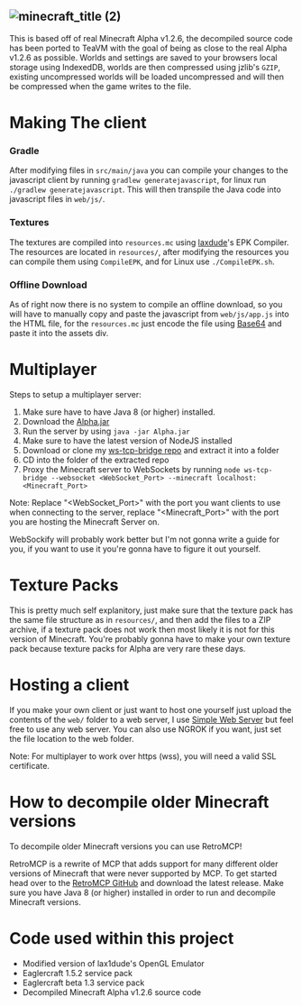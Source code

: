 
## ![minecraft_title (2)](https://github.com/user-attachments/assets/1df4aca1-091f-4df5-a258-14c277157607)

This is based off of real Minecraft Alpha v1.2.6, the decompiled source code has been ported to TeaVM with the goal of being as close to the real Alpha v1.2.6 as possible. Worlds and settings are saved to your browsers local storage using IndexedDB, worlds are then compressed using jzlib's `GZIP`, existing uncompressed worlds will be loaded uncompressed and will then be compressed when the game writes to the file.

# Making The client

### Gradle
After modifying files in `src/main/java` you can compile your changes to the javascript client by running `gradlew generatejavascript`, for linux run `./gradlew generatejavascript`. This will then transpile the Java code into javascript files in `web/js/`.

### Textures
The textures are compiled into `resources.mc` using [laxdude](https://github.com/lax1dude)'s EPK Compiler. The resources are located in `resources/`, after modifying the resources you can compile them using `CompileEPK`, and for Linux use `./CompileEPK.sh`.

### Offline Download
As of right now there is no system to compile an offline download, so you will have to manually copy and paste the javascript from `web/js/app.js` into the HTML file, for the `resources.mc` just encode the file using [Base64](https://www.base64encode.org/) and paste it into the assets div.

# Multiplayer
Steps to setup a multiplayer server:

1. Make sure have to have Java 8 (or higher) installed.
2. Download the [Alpha.jar](https://github.com/PeytonPlayz595/Alpha-v1.2.6/blob/main/minecraft_server/Alpha.jar)
3. Run the server by using `java -jar Alpha.jar`
4. Make sure to have the latest version of NodeJS installed
5. Download or clone my [ws-tcp-bridge repo](https://github.com/PeytonPlayz595/ws-tcp-bridge/) and extract it into a folder
6. CD into the folder of the extracted repo
7. Proxy the Minecraft server to WebSockets by running `node ws-tcp-bridge --websocket <WebSocket_Port> --minecraft localhost:<Minecraft_Port>`

Note: Replace "<WebSocket_Port>" with the port you want clients to use when connecting to the server, replace "<Minecraft_Port>" with the port you are hosting the Minecraft Server on.

WebSockify will probably work better but I'm not gonna write a guide for you, if you want to use it you're gonna have to figure it out yourself.

# Texture Packs
This is pretty much self explanitory, just make sure that the texture pack has the same file structure as in `resources/`, and then add the files to a ZIP archive, if a texture pack does not work then most likely it is not for this version of Minecraft. You're probably gonna have to make your own texture pack because texture packs for Alpha are very rare these days.

# Hosting a client
If you make your own client or just want to host one yourself just upload the contents of the `web/` folder to a web server, I use [Simple Web Server](https://simplewebserver.org/) but feel free to use any web server. You can also use NGROK if you want, just set the file location to the web folder.

Note: For multiplayer to work over https (wss), you will need a valid SSL certificate.

# How to decompile older Minecraft versions
To decompile older Minecraft versions you can use RetroMCP!

RetroMCP is a rewrite of MCP that adds support for many different older versions of Minecraft that were never supported by MCP. To get started head over to the [RetroMCP GitHub](https://github.com/MCPHackers/RetroMCP-Java/releases) and download the latest release. Make sure you have Java 8 (or higher) installed in order to run and decompile Minecraft versions.

# Code used within this project

- Modified version of lax1dude's OpenGL Emulator
- Eaglercraft 1.5.2 service pack
- Eaglercraft beta 1.3 service pack
- Decompiled Minecraft Alpha v1.2.6 source code
